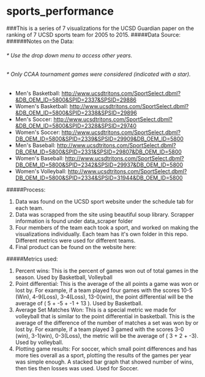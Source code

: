 # sports_performance

###This is a series of 7 visualizations for the UCSD Guardian paper on the ranking of 7 UCSD sports team for 2005 to 2015. 
#####Data Source: 
######Notes on the Data: 
###### * Use the drop down menu to access other years. 
###### * Only CCAA tournament games were considered (indicated with a star). 
* Men's Basketball: http://www.ucsdtritons.com/SportSelect.dbml?&DB_OEM_ID=5800&SPID=2337&SPSID=29886
* Women's Basketball: http://www.ucsdtritons.com/SportSelect.dbml?&DB_OEM_ID=5800&SPID=2338&SPSID=29896
* Men's Soccer: http://www.ucsdtritons.com/SportSelect.dbml?&DB_OEM_ID=5800&SPID=2328&SPSID=29740
* Women's Soccer: http://www.ucsdtritons.com/SportSelect.dbml?DB_OEM_ID=5800&SPID=2339&SPSID=29909&DB_OEM_ID=5800
* Men's Baseball: http://www.ucsdtritons.com/SportSelect.dbml?DB_OEM_ID=5800&SPID=2331&SPSID=29807&DB_OEM_ID=5800
* Women's Baseball: http://www.ucsdtritons.com/SportSelect.dbml?DB_OEM_ID=5800&SPID=2342&SPSID=29937&DB_OEM_ID=5800
* Women's Volleyball: http://www.ucsdtritons.com/SportSelect.dbml?DB_OEM_ID=5800&SPID=2334&SPSID=31944&DB_OEM_ID=5800

#####Process:
1. Data was found on the UCSD sport website under the schedule tab for each team. 
1. Data was scrapped from the site using beautiful soup library. Scrapper information is found under data_scraper folder
1. Four members of the team each took a sport, and worked on making the visualizations individually. Each team has it's own folder in this repo. Different metrics were used for different teams. 
1. Final product can be found on the website here: 


#####Metrics used:
1. Percent wins: This is the percent of games won out of total games in the season. Used by Basketball, Volleyball
1. Point differential: This is the average of the all points a game was won or lost by. For example, if a team played four games with the scores 10-5 (Win), 4-9(Loss), 3-4(Loss), 13-0(win), the point differential will be the average of ( 5 + -5 + -1 + 13 ). Used by Basketball. 
1. Average Set Matches Won: This is a special metric we made for volleyball that is similar to the point differential in basketball. This is the average of the difference of the number of matches a set was won by or lost by. For example, if a team played 3 gamed with the scores 3-0 (win), 3-1(win), 0-3(Loss), the metric will be the average of ( 3 + 2 + -3). Used by volleyball. 
1. Plotting game results: For soccer, which small point differences and has more ties overall as a sport, plotting the results of the games per year was simple enough. A stacked bar graph that showed number of wins, then ties then losses was used. Used for Soccer. 

